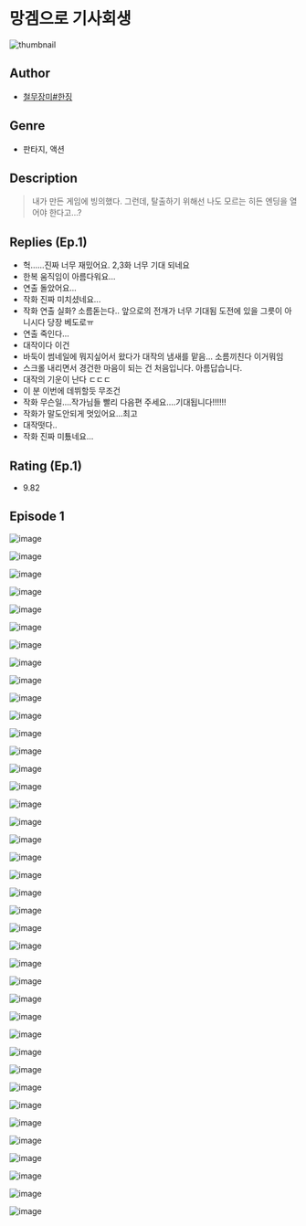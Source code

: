 # 망겜으로 기사회생
![thumbnail](https://image-comic.pstatic.net/user_contents_data/challenge_comic/2023/05/26/366705/upload_4123385642668276070_480x623.jpeg)

## Author
- [철무장미#한징](https://comic.naver.com/artistTitle?id=366705)

## Genre
- 판타지, 액션

## Description
> 내가 만든 게임에 빙의했다. 그런데, 탈출하기 위해선 나도 모르는 히든 엔딩을 열어야 한다고...?

## Replies (Ep.1)
- 헉......진짜 너무 재밌어요. 2,3화 너무 기대 되네요
- 한복 움직임이 아름다워요...
- 연출 돌았어요...
- 작화 진짜 미치셨네요...
- 작화 연출 실화? 소름돋는다.. 앞으로의 전개가 너무 기대됨 도전에 있을 그릇이 아니시다 당장 베도로ㅠ
- 연출 죽인다...
- 대작이다 이건
- 바둑이 썸네일에 뭐지싶어서 왔다가 대작의 냄새를 맡음... 소름끼친다 이거뭐임
- 스크롤 내리면서 경건한 마음이 되는 건 처음입니다. 아름답습니다.
- 대작의 기운이 난다 ㄷㄷㄷ
- 이 분 이번에 데뷔할듯 무조건
- 작화 무슨일....작가님들 빨리 다음편 주세요....기대됩니다!!!!!!
- 작화가 말도안되게 멋있어요...최고
- 대작떳다..
- 작화 진짜 미툤네요…

## Rating (Ep.1)
- 9.82

## Episode 1
![image](https://image-comic.pstatic.net/user_contents_data/challenge_comic/2023/05/23/366705/upload_7075543564778090801.jpeg)

![image](https://image-comic.pstatic.net/user_contents_data/challenge_comic/2023/05/23/366705/upload_3702861825632920371.jpeg)

![image](https://image-comic.pstatic.net/user_contents_data/challenge_comic/2023/05/23/366705/upload_3544393806796632677.jpeg)

![image](https://image-comic.pstatic.net/user_contents_data/challenge_comic/2023/05/23/366705/upload_3763099678950056501.jpeg)

![image](https://image-comic.pstatic.net/user_contents_data/challenge_comic/2023/05/23/366705/upload_7219610377798312802.jpeg)

![image](https://image-comic.pstatic.net/user_contents_data/challenge_comic/2023/05/23/366705/upload_3631699208977854817.jpeg)

![image](https://image-comic.pstatic.net/user_contents_data/challenge_comic/2023/05/23/366705/upload_3618699909948335159.jpeg)

![image](https://image-comic.pstatic.net/user_contents_data/challenge_comic/2023/05/23/366705/upload_4135209563868705125.jpeg)

![image](https://image-comic.pstatic.net/user_contents_data/challenge_comic/2023/05/23/366705/upload_3689067336242311216.jpeg)

![image](https://image-comic.pstatic.net/user_contents_data/challenge_comic/2023/05/23/366705/upload_3906645500441998902.jpeg)

![image](https://image-comic.pstatic.net/user_contents_data/challenge_comic/2023/05/23/366705/upload_3919364439726700897.jpeg)

![image](https://image-comic.pstatic.net/user_contents_data/challenge_comic/2023/05/23/366705/upload_3689402893497152822.jpeg)

![image](https://image-comic.pstatic.net/user_contents_data/challenge_comic/2023/05/23/366705/upload_3558745744123047984.jpeg)

![image](https://image-comic.pstatic.net/user_contents_data/challenge_comic/2023/05/23/366705/upload_3545567891156251184.jpeg)

![image](https://image-comic.pstatic.net/user_contents_data/challenge_comic/2023/05/23/366705/upload_3631082399366145381.jpeg)

![image](https://image-comic.pstatic.net/user_contents_data/challenge_comic/2023/05/23/366705/upload_3689355416911950900.jpeg)

![image](https://image-comic.pstatic.net/user_contents_data/challenge_comic/2023/05/23/366705/upload_3906703580462670899.jpeg)

![image](https://image-comic.pstatic.net/user_contents_data/challenge_comic/2023/05/23/366705/upload_7364290500988264805.jpeg)

![image](https://image-comic.pstatic.net/user_contents_data/challenge_comic/2023/05/23/366705/upload_3978426030451024695.jpeg)

![image](https://image-comic.pstatic.net/user_contents_data/challenge_comic/2023/05/23/366705/upload_3763095268055266406.jpeg)

![image](https://image-comic.pstatic.net/user_contents_data/challenge_comic/2023/05/23/366705/upload_3991707929037516850.jpeg)

![image](https://image-comic.pstatic.net/user_contents_data/challenge_comic/2023/05/23/366705/upload_7364854562469339956.jpeg)

![image](https://image-comic.pstatic.net/user_contents_data/challenge_comic/2023/05/23/366705/upload_3991656435866035299.jpeg)

![image](https://image-comic.pstatic.net/user_contents_data/challenge_comic/2023/05/23/366705/upload_3906698096547357239.jpeg)

![image](https://image-comic.pstatic.net/user_contents_data/challenge_comic/2023/05/23/366705/upload_3846975927081854050.jpeg)

![image](https://image-comic.pstatic.net/user_contents_data/challenge_comic/2023/05/23/366705/upload_4121130329557971298.jpeg)

![image](https://image-comic.pstatic.net/user_contents_data/challenge_comic/2023/05/23/366705/upload_3616453385092490084.jpeg)

![image](https://image-comic.pstatic.net/user_contents_data/challenge_comic/2023/05/23/366705/upload_3486738509328365412.jpeg)

![image](https://image-comic.pstatic.net/user_contents_data/challenge_comic/2023/05/23/366705/upload_3617578189802660452.jpeg)

![image](https://image-comic.pstatic.net/user_contents_data/challenge_comic/2023/05/23/366705/upload_7076060343846659641.jpeg)

![image](https://image-comic.pstatic.net/user_contents_data/challenge_comic/2023/05/23/366705/upload_3487300578847515954.jpeg)

![image](https://image-comic.pstatic.net/user_contents_data/challenge_comic/2023/05/23/366705/upload_3775482378972443444.jpeg)

![image](https://image-comic.pstatic.net/user_contents_data/challenge_comic/2023/05/23/366705/upload_4051323440147214389.jpeg)

![image](https://image-comic.pstatic.net/user_contents_data/challenge_comic/2023/05/23/366705/upload_7306074684602725219.jpeg)

![image](https://image-comic.pstatic.net/user_contents_data/challenge_comic/2023/05/23/366705/upload_3991144076302038374.jpeg)

![image](https://image-comic.pstatic.net/user_contents_data/challenge_comic/2023/05/23/366705/upload_7363724471546688051.jpeg)

![image](https://image-comic.pstatic.net/user_contents_data/challenge_comic/2023/05/23/366705/upload_3990808515607605605.jpeg)

![image](https://image-comic.pstatic.net/user_contents_data/challenge_comic/2023/05/23/366705/upload_3559022607073292849.jpeg)

![image](https://image-comic.pstatic.net/user_contents_data/challenge_comic/2023/05/23/366705/upload_7017281556049244728.jpeg)
